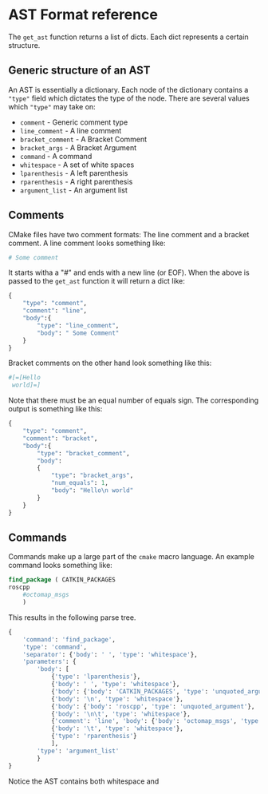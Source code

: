 # AST Format reference

The `get_ast` function returns a list of dicts. Each dict represents a 
certain structure.

## Generic structure of an AST

An AST is essentially a dictionary. Each node of the dictionary contains a 
`"type"` field which dictates the type of the node. There are several values which `"type"` may take on:
* `comment` - Generic comment type
* `line_comment` - A line comment
* `bracket_comment` - A Bracket Comment
* `bracket_args` - A Bracket Argument
* `command` - A command
* `whitespace` - A set of white spaces
* `lparenthesis` - A left parenthesis
* `rparenthesis` - A right parenthesis
* `argument_list` - An argument list

## Comments

CMake files have two comment formats: The line comment and a bracket 
comment. A line comment looks something like:

```CMake
# Some comment
```

It starts witha a "#" and ends with a new line (or EOF). When the above is 
passed to the `get_ast` function it will return a dict like:

```python
{
    "type": "comment", 
    "comment": "line", 
    "body":{
        "type": "line_comment", 
        "body": " Some Comment"
    }
}
```

Bracket comments on the other hand look something like this:
```CMake
#[=[Hello
 world]=]
```
Note that there must be an equal number of equals sign. The corresponding 
output is something like this:
```python
{
    "type": "comment", 
    "comment": "bracket", 
    "body":{
        "type": "bracket_comment",
        "body": 
        {
            "type": "bracket_args", 
            "num_equals": 1, 
            "body": "Hello\n world"
        }
    }
}
```

## Commands

Commands make up a large part of the `cmake` macro language. An example command
looks something like:

```CMake
find_package ( CATKIN_PACKAGES
roscpp
    #octomap_msgs
    )
```
This results in the following parse tree.
```python
{
    'command': 'find_package', 
    'type': 'command', 
    'separator': {'body': ' ', 'type': 'whitespace'}, 
    'parameters': {
        'body': [
            {'type': 'lparenthesis'}, 
            {'body': ' ', 'type': 'whitespace'}, 
            {'body': {'body': 'CATKIN_PACKAGES', 'type': 'unquoted_argument'}, 'type': 'argument', 'argument_type': 'unquoted'}, 
            {'body': '\n', 'type': 'whitespace'}, 
            {'body': {'body': 'roscpp', 'type': 'unquoted_argument'}, 'type': 'argument', 'argument_type': 'unquoted'}, 
            {'body': '\n\t', 'type': 'whitespace'}, 
            {'comment': 'line', 'body': {'body': 'octomap_msgs', 'type': 'line_comment'}, 'type': 'comment'}, 
            {'body': '\t', 'type': 'whitespace'}, 
            {'type': 'rparenthesis'}
            ],
        'type': 'argument_list'
        }
}
```
Notice the AST contains both whitespace and 